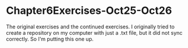 Chapter6Exercises-Oct25-Oct26
=============================

The original exercises and the continued exercises. I originally tried to create a repository on my computer with just a .txt file, but it did not sync correctly. So I'm putting this one up.
